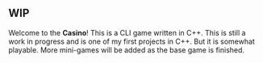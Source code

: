 ## WIP
Welcome to the **Casino**!
This is a CLI game written in C++.  This is still a work in progress and is one of my first projects in C++.  But it is somewhat playable.  More mini-games will be added as the base game is finished.
